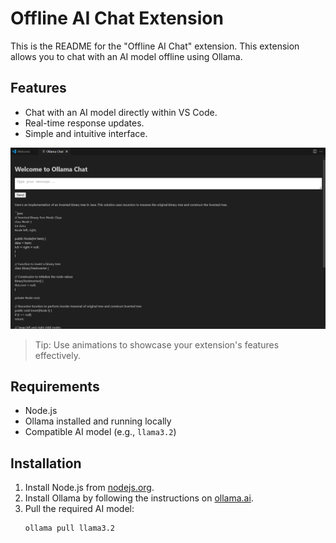 # Offline AI Chat Extension

This is the README for the "Offline AI Chat" extension. This extension allows you to chat with an AI model offline using Ollama.

## Features

- Chat with an AI model directly within VS Code.
- Real-time response updates.
- Simple and intuitive interface.

![Chat Interface](images/chat-interface.png)

> Tip: Use animations to showcase your extension's features effectively.

## Requirements

- Node.js
- Ollama installed and running locally
- Compatible AI model (e.g., `llama3.2`)

## Installation

1. Install Node.js from [nodejs.org](https://nodejs.org/).
2. Install Ollama by following the instructions on [ollama.ai](https://ollama.ai/).
3. Pull the required AI model:
   ```bash
   ollama pull llama3.2